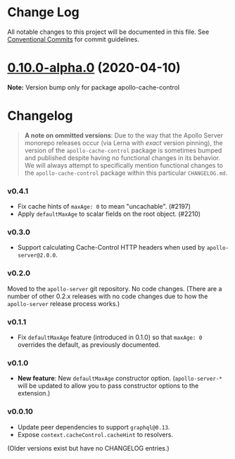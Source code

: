 # Change Log

All notable changes to this project will be documented in this file.
See [Conventional Commits](https://conventionalcommits.org) for commit guidelines.

# [0.10.0-alpha.0](https://github.com/apollographql/apollo-cache-control-js/compare/apollo-cache-control@0.9.1...apollo-cache-control@0.10.0-alpha.0) (2020-04-10)

**Note:** Version bump only for package apollo-cache-control





# Changelog

> **A note on ommitted versions**: Due to the way that the Apollo Server
> monorepo releases occur (via Lerna with _exact_ version pinning), the
> version of the `apollo-cache-control` package is sometimes bumped and
> published despite having no functional changes in its behavior.  We will
> always attempt to specifically mention functional changes to the
> `apollo-cache-control` package within this particular `CHANGELOG.md`.

### v0.4.1

* Fix cache hints of `maxAge: 0` to mean "uncachable". (#2197)
* Apply `defaultMaxAge` to scalar fields on the root object. (#2210)

### v0.3.0

* Support calculating Cache-Control HTTP headers when used by `apollo-server@2.0.0`.

### v0.2.0

Moved to the `apollo-server` git repository. No code changes.  (There are a
number of other 0.2.x releases with no code changes due to how the
`apollo-server` release process works.)

### v0.1.1

* Fix `defaultMaxAge` feature (introduced in 0.1.0) so that `maxAge: 0` overrides the default, as previously documented.

### v0.1.0

* **New feature**: New `defaultMaxAge` constructor option. (`apollo-server-*` will be updated to allow you to pass constructor options to the extension.)


### v0.0.10

* Update peer dependencies to support `graphql@0.13`.
* Expose `context.cacheControl.cacheHint` to resolvers.

(Older versions exist but have no CHANGELOG entries.)
